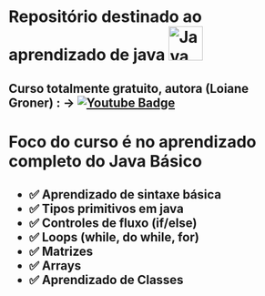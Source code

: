 # Repositório destinado ao aprendizado de java   <img src="https://cdn.jsdelivr.net/gh/devicons/devicon/icons/java/java-original.svg" title="Java" alt="Java" width="60" height="60"/>&nbsp;


## Curso totalmente gratuito, autora (Loiane Groner) : ->  [![Youtube Badge](https://img.shields.io/badge/-YouTube-ff0000?style=flat-square&labelColor=ff0000&logo=youtube&logoColor=white&target="_blank"&link=https://www.youtube.com/user/LoianeGroner)](https://www.youtube.com/watch?v=LnORjqZUMIQ&list=PLGxZ4Rq3BOBq0KXHsp5J3PxyFaBIXVs3r&index=2&ab_channel=LoianeGronertarget="_blank")


<h1 > 
    Foco do curso é no aprendizado completo do Java Básico
</h1>


<h2> 

- ✅ Aprendizado de sintaxe básica
- ✅ Tipos primitivos em java
- ✅ Controles de fluxo (if/else)
- ✅ Loops (while, do while, for)
- ✅ Matrizes
- ✅ Arrays
- ✅ Aprendizado de Classes

</h2>





